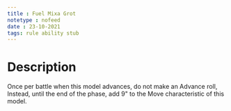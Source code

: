 ```yaml
---
title : Fuel Mixa Grot
notetype : nofeed
date : 23-10-2021
tags: rule ability stub
---
```


# Description
Once per battle when this model advances, do not make an Advance roll, Instead, until the end of the phase, add 9" to the Move characteristic of this model.